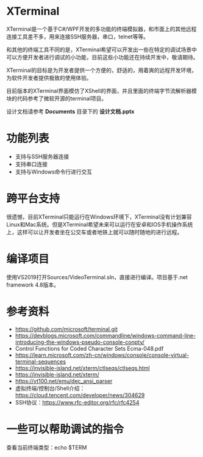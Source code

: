 
# XTerminal

XTerminal是一个基于C#/WPF开发的多功能的终端模拟器，和市面上的其他远程连接工具差不多，用来连接SSH服务器，串口，telnet等等。

和其他的终端工具不同的是，XTerminal希望可以开发出一些在特定的调试场景中可以方便开发者进行调试的小功能，目前这些小功能还在持续开发中，敬请期待。

XTerminal的目标是为开发者提供一个方便的，舒适的，用着爽的远程开发环境，为软件开发者提供极致的使用体验。  

目前版本的XTerminal界面模仿了XShell的界面，并且里面的终端字节流解析器模块的代码参考了微软开源的terminal项目。  

设计文档请参考 __Documents__ 目录下的 __设计文档.pptx__

# 功能列表
* 支持与SSH服务器连接
* 支持串口连接
* 支持与Windows命令行进行交互

# 跨平台支持
很遗憾，目前XTerminal只能运行在Windows环境下，XTerminal没有计划兼容Linux和Mac系统。但是XTerminal希望未来可以运行在安卓和IOS手机操作系统上，这样可以让开发者坐在公交车或者地铁上就可以随时随地的进行远程。


# 编译项目
使用VS2019打开Sources/VideoTerminal.sln，直接进行编译。项目基于.net framework 4.8版本。

# 参考资料
* https://github.com/microsoft/terminal.git  
* https://devblogs.microsoft.com/commandline/windows-command-line-introducing-the-windows-pseudo-console-conpty/  
* Control Functions for Coded Character Sets Ecma-048.pdf  
* https://learn.microsoft.com/zh-cn/windows/console/console-virtual-terminal-sequences  
* https://invisible-island.net/xterm/ctlseqs/ctlseqs.html  
* https://invisible-island.net/xterm/  
* https://vt100.net/emu/dec_ansi_parser  
* 虚拟终端/控制台/Shell介绍：https://cloud.tencent.com/developer/news/304629  
* SSH协议：https://www.rfc-editor.org/rfc/rfc4254




# 一些可以帮助调试的指令
查看当前终端类型：echo $TERM


















